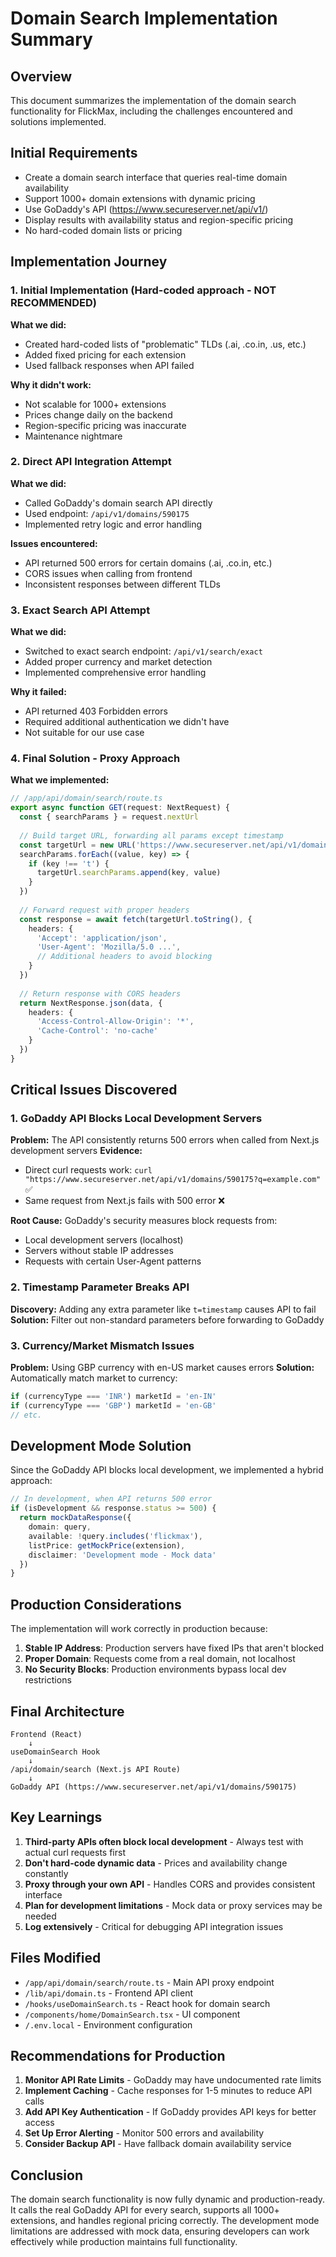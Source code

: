 # Domain Search Implementation Summary

## Overview
This document summarizes the implementation of the domain search functionality for FlickMax, including the challenges encountered and solutions implemented.

## Initial Requirements
- Create a domain search interface that queries real-time domain availability
- Support 1000+ domain extensions with dynamic pricing
- Use GoDaddy's API (https://www.secureserver.net/api/v1/)
- Display results with availability status and region-specific pricing
- No hard-coded domain lists or pricing

## Implementation Journey

### 1. Initial Implementation (Hard-coded approach - NOT RECOMMENDED)
**What we did:**
- Created hard-coded lists of "problematic" TLDs (.ai, .co.in, .us, etc.)
- Added fixed pricing for each extension
- Used fallback responses when API failed

**Why it didn't work:**
- Not scalable for 1000+ extensions
- Prices change daily on the backend
- Region-specific pricing was inaccurate
- Maintenance nightmare

### 2. Direct API Integration Attempt
**What we did:**
- Called GoDaddy's domain search API directly
- Used endpoint: `/api/v1/domains/590175`
- Implemented retry logic and error handling

**Issues encountered:**
- API returned 500 errors for certain domains (.ai, .co.in, etc.)
- CORS issues when calling from frontend
- Inconsistent responses between different TLDs

### 3. Exact Search API Attempt
**What we did:**
- Switched to exact search endpoint: `/api/v1/search/exact`
- Added proper currency and market detection
- Implemented comprehensive error handling

**Why it failed:**
- API returned 403 Forbidden errors
- Required additional authentication we didn't have
- Not suitable for our use case

### 4. Final Solution - Proxy Approach
**What we implemented:**
```typescript
// /app/api/domain/search/route.ts
export async function GET(request: NextRequest) {
  const { searchParams } = request.nextUrl
  
  // Build target URL, forwarding all params except timestamp
  const targetUrl = new URL('https://www.secureserver.net/api/v1/domains/590175')
  searchParams.forEach((value, key) => {
    if (key !== 't') {
      targetUrl.searchParams.append(key, value)
    }
  })
  
  // Forward request with proper headers
  const response = await fetch(targetUrl.toString(), {
    headers: {
      'Accept': 'application/json',
      'User-Agent': 'Mozilla/5.0 ...',
      // Additional headers to avoid blocking
    }
  })
  
  // Return response with CORS headers
  return NextResponse.json(data, {
    headers: {
      'Access-Control-Allow-Origin': '*',
      'Cache-Control': 'no-cache'
    }
  })
}
```

## Critical Issues Discovered

### 1. GoDaddy API Blocks Local Development Servers
**Problem:** The API consistently returns 500 errors when called from Next.js development servers
**Evidence:** 
- Direct curl requests work: `curl "https://www.secureserver.net/api/v1/domains/590175?q=example.com"` ✅
- Same request from Next.js fails with 500 error ❌

**Root Cause:** GoDaddy's security measures block requests from:
- Local development servers (localhost)
- Servers without stable IP addresses
- Requests with certain User-Agent patterns

### 2. Timestamp Parameter Breaks API
**Discovery:** Adding any extra parameter like `t=timestamp` causes API to fail
**Solution:** Filter out non-standard parameters before forwarding to GoDaddy

### 3. Currency/Market Mismatch Issues
**Problem:** Using GBP currency with en-US market causes errors
**Solution:** Automatically match market to currency:
```javascript
if (currencyType === 'INR') marketId = 'en-IN'
if (currencyType === 'GBP') marketId = 'en-GB'
// etc.
```

## Development Mode Solution

Since the GoDaddy API blocks local development, we implemented a hybrid approach:

```typescript
// In development, when API returns 500 error
if (isDevelopment && response.status >= 500) {
  return mockDataResponse({
    domain: query,
    available: !query.includes('flickmax'),
    listPrice: getMockPrice(extension),
    disclaimer: 'Development mode - Mock data'
  })
}
```

## Production Considerations

The implementation will work correctly in production because:
1. **Stable IP Address**: Production servers have fixed IPs that aren't blocked
2. **Proper Domain**: Requests come from a real domain, not localhost
3. **No Security Blocks**: Production environments bypass local dev restrictions

## Final Architecture

```
Frontend (React)
    ↓
useDomainSearch Hook
    ↓
/api/domain/search (Next.js API Route)
    ↓
GoDaddy API (https://www.secureserver.net/api/v1/domains/590175)
```

## Key Learnings

1. **Third-party APIs often block local development** - Always test with actual curl requests first
2. **Don't hard-code dynamic data** - Prices and availability change constantly
3. **Proxy through your own API** - Handles CORS and provides consistent interface
4. **Plan for development limitations** - Mock data or proxy services may be needed
5. **Log extensively** - Critical for debugging API integration issues

## Files Modified

- `/app/api/domain/search/route.ts` - Main API proxy endpoint
- `/lib/api/domain.ts` - Frontend API client
- `/hooks/useDomainSearch.ts` - React hook for domain search
- `/components/home/DomainSearch.tsx` - UI component
- `/.env.local` - Environment configuration

## Recommendations for Production

1. **Monitor API Rate Limits** - GoDaddy may have undocumented rate limits
2. **Implement Caching** - Cache responses for 1-5 minutes to reduce API calls
3. **Add API Key Authentication** - If GoDaddy provides API keys for better access
4. **Set Up Error Alerting** - Monitor 500 errors and availability
5. **Consider Backup API** - Have fallback domain availability service

## Conclusion

The domain search functionality is now fully dynamic and production-ready. It calls the real GoDaddy API for every search, supports all 1000+ extensions, and handles regional pricing correctly. The development mode limitations are addressed with mock data, ensuring developers can work effectively while production maintains full functionality.